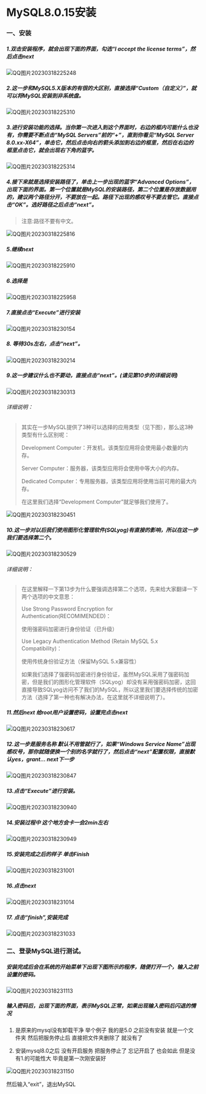 # MySQL8.0.15安装

### 一、安装

##### 1.双击安装程序，就会出现下面的界面，勾选“I accept the license terms”，然后点击next

![QQ图片20230318225248](https://typora-picture-zhao.oss-cn-beijing.aliyuncs.com/Typora/202303182326017.jpg)



##### 2.这一步和MySQL5.X版本的有很的大区别，直接选择“Custom（自定义）”，就可以将MySQL安装到非系统盘。

![QQ图片20230318225310](https://typora-picture-zhao.oss-cn-beijing.aliyuncs.com/Typora/202303182326413.jpg)



##### 3.进行安装功能的选择。当你第一次进入到这个界面时，右边的框内可能什么也没有，你需要不断点击“MySQL Servers”前的“+”，直到你看见“MySQL Server 8.0.xx-X64”，单击它，然后点击向右的箭头添加到右边的框里，然后在右边的框里点击它，就会出现右下角的蓝字。

![QQ图片20230318225314](https://typora-picture-zhao.oss-cn-beijing.aliyuncs.com/Typora/202303182326494.jpg)



##### 4.接下来就是选择安装路径了，单击上一步出现的蓝字“Advanced Options”，出现下面的界面。第一个位置就是MySQL的安装路径，第二个位置是存放数据用的，建议两个路径分开，不要放在一起。路径下出现的感叹号不要去管它。直接点击“OK”。选好路径之后点击“next”。

> 注意:路径不要有中文。

![QQ图片20230318225816](https://typora-picture-zhao.oss-cn-beijing.aliyuncs.com/Typora/202303182326888.jpg)



##### 5.继续next

![QQ图片20230318225910](https://typora-picture-zhao.oss-cn-beijing.aliyuncs.com/Typora/202303182326703.jpg)



##### 6.选择是

![QQ图片20230318225958](https://typora-picture-zhao.oss-cn-beijing.aliyuncs.com/Typora/202303182326611.jpg)



##### 7.直接点击“Execute”进行安装

![QQ图片20230318230154](https://typora-picture-zhao.oss-cn-beijing.aliyuncs.com/Typora/202303182326544.png)



##### 8. 等待30s左右，点击“next”。

![QQ图片20230318230214](https://typora-picture-zhao.oss-cn-beijing.aliyuncs.com/Typora/202303182326659.png)



##### 9.这一步建议什么也不要动，直接点击“next”。(请见第10步的详细说明)

![QQ图片20230318230313](https://typora-picture-zhao.oss-cn-beijing.aliyuncs.com/Typora/202303182326400.jpg)

###### 详细说明：

> 其实在一步MySQL提供了3种可以选择的应用类型（见下图），那么这3种类型有什么区别呢：
>
> Development Computer：开发机，该类型应用将会使用最小数量的内存。
>
> Server Computer：服务器，该类型应用将会使用中等大小的内存。
>
> Dedicated Computer：专用服务器，该类型应用将使用当前可用的最大内存。
>
> 在这里我们选择“Development Computer”就足够我们使用了。

![QQ图片20230318230451](https://typora-picture-zhao.oss-cn-beijing.aliyuncs.com/Typora/202303182326673.jpg)



##### 10.这一步对以后我们使用图形化管理软件(SQLyog)有直接的影响，所以在这一步我们要选择第二个。

![QQ图片20230318230529](https://typora-picture-zhao.oss-cn-beijing.aliyuncs.com/Typora/202303182326582.jpg)

###### 详细说明：

> 在这里解释一下第13步为什么要强调选择第二个选项，先来给大家翻译一下两个选项的中文意思：
>
> Use Strong Password Encryption for Authentication(RECOMIMENDED)：
>
> 使用强密码加密进行身份验证（已升级）
>
> Use Legacy Authentication Method (Retain MySQL 5.x Compatibility)：
>
> 使用传统身份验证方法（保留MySQL 5.x兼容性）
>
> 如果我们选择了强密码加密进行身份验证，虽然MySQL采用了强密码加密，但是我们的图形化管理软件（SQLyog）却没有采用强密码加密，这回直接导致SQLyog访问不了我们的MySQL，所以这里我们要选择传统的加密方法（选择了第一种也有解决办法，在这里就不详细说明了）。



##### 11.然后next 给root用户设置密码，设置完点击next

![QQ图片20230318230617](https://typora-picture-zhao.oss-cn-beijing.aliyuncs.com/Typora/202303182326589.jpg)



##### 12.这一步是服务名称 默认不用管就行了，如果“Windows Service Name”出现感叹号，那你就随便换一个别的名字就行了，然后点击“next”配置权限，直接默认yes，grant... next下一步

![QQ图片20230318230847](https://typora-picture-zhao.oss-cn-beijing.aliyuncs.com/Typora/202303182326730.jpg)



##### 13.点击“Execute”进行安装。

![QQ图片20230318230940](https://typora-picture-zhao.oss-cn-beijing.aliyuncs.com/Typora/202303182326520.jpg)



##### 14.安装过程中 这个地方会卡一会2min左右

![QQ图片20230318230949](https://typora-picture-zhao.oss-cn-beijing.aliyuncs.com/Typora/202303182326308.jpg)



##### 15.安装完成之后的样子 单击Finish

![QQ图片20230318231001](https://typora-picture-zhao.oss-cn-beijing.aliyuncs.com/Typora/202303182326067.jpg)



##### 16.点击next

![QQ图片20230318231014](https://typora-picture-zhao.oss-cn-beijing.aliyuncs.com/Typora/202303182326776.jpg)



##### 17. 点击“finish”,安装完成

![QQ图片20230318231033](https://typora-picture-zhao.oss-cn-beijing.aliyuncs.com/Typora/202303182326443.jpg)







### 二、登录MySQL进行测试。

##### 安装完成后会在系统的开始菜单下出现下图所示的程序，随便打开一个，输入之前设置的密码。

![QQ图片20230318231113](https://typora-picture-zhao.oss-cn-beijing.aliyuncs.com/Typora/202303182326325.png)



##### 输入密码后，出现下面的界面，表示MySQL正常，如果出现输入密码后闪退的情况

1. 是原来的mysql没有卸载干净 举个例子 我的是5.0 之前没有安装 就是一个文件夹 然后把服务停止后 直接把文件夹删除了 就没有了

2. 安装mysql8.0之后 没有开启服务 把服务停止了 忘记开启了 也会如此 但是没有1.的可能性大 毕竟是第一次刚安装好

![QQ图片20230318231150](https://typora-picture-zhao.oss-cn-beijing.aliyuncs.com/Typora/202303182326195.jpg)

然后输入“exit”，退出MySQL
